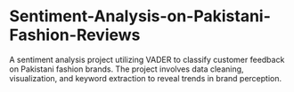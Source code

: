 # Sentiment-Analysis-on-Pakistani-Fashion-Reviews
A sentiment analysis project utilizing VADER to classify customer feedback on Pakistani fashion brands. The project involves data cleaning, visualization, and keyword extraction to reveal trends in brand perception.
